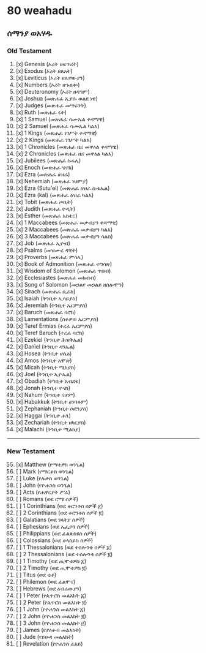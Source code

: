 # 80 weahadu
## ሰማንያ ወአሃዱ
### Old Testament
1.  [x] Genesis (ኦሪት ዘፍጥረት)
2.  [x] Exodus (ኦሪት ዘጸአት)
3.  [x] Leviticus (ኦሪት ዘሌዋውያን)
4.  [x] Numbers (ኦሪት ዘኁልቍ)
5.  [x] Deuteronomy (ኦሪት ዘዳግም)
6.  [x] Joshua (መጽሐፈ ኢያሱ ወልደ ነዌ)
7.  [x] Judges (መጽሐፈ መሣፍንት)
8.  [x] Ruth (መጽሐፈ ሩት)
9.  [x] 1 Samuel (መጽሐፈ ሳሙኤል ቀዳማዊ)
10. [x] 2 Samuel (መጽሐፈ ሳሙኤል ካልእ)
11. [x] 1 Kings (መጽሐፈ ነገሥት ቀዳማዊ)
12. [x] 2 Kings (መጽሐፈ ነገሥት ካልእ)
13. [x] 1 Chronicles (መጽሐፈ ዜና መዋዕል ቀዳማዊ)
14. [x] 2 Chronicles (መጽሐፈ ዜና መዋዕል ካልእ)
15. [x] Jubilees (መጽሐፈ ኩፋሌ)
16. [x] Enoch (መጽሐፈ ሄኖክ)
17. [x] Ezra (መጽሐፈ ዕዝራ)
18. [x] Nehemiah (መጽሐፈ ነህምያ)
19. [x] Ezra (Sutu'el) (መጽሐፈ ዕዝራ ሱቱኤል)
20. [x] Ezra (kal) (መጽሐፈ ዕዝራ ካልእ)
21. [x] Tobit (መጽሐፈ ጦቢት)
22. [x] Judith (መጽሐፈ ዮዲት)
23. [x] Esther (መጽሐፈ አስቴር)
24. [x] 1 Maccabees (መጽሐፈ መቃብያን ቀዳማዊ)
25. [x] 2 Maccabees (መጽሐፈ መቃብያን ካልእ)
26. [x] 3 Maccabees (መጽሐፈ መቃብያን ሳልስ)
27. [x] Job (መጽሐፈ ኢዮብ)
28. [x] Psalms (መዝሙረ ዳዊት)
29. [x] Proverbs (መጽሐፈ ምሳሌ)
30. [x] Book of Admonition (መጽሐፈ ተግሳጽ)
31. [x] Wisdom of Solomon (መጽሐፈ ጥበብ)
32. [x] Ecclesiastes (መጽሐፈ መክብብ)
33. [x] Song of Solomon (መኃልየ መኃልይ ዘሰሎሞን)
34. [x] Sirach (መጽሐፈ ሲራክ)
35. [x] Isaiah (ትንቢተ ኢሳይያስ)
36. [x] Jeremiah (ትንቢተ ኤርምያስ)
37. [x] Baruch (መጽሐፈ ባሮክ)
38. [x] Lamentations (ሰቆቃወ ኤርምያስ)
39. [x] Teref Ermias (ተረፈ ኤርምያስ)
40. [x] Teref Baruch (ተረፈ ባሮክ)
41. [x] Ezekiel (ትንቢተ ሕዝቅኤል)
42. [x] Daniel (ትንቢተ ዳንኤል)
43. [x] Hosea (ትንቢተ ሆሴዕ)
44. [x] Amos (ትንቢተ አሞጽ)
45. [x] Micah (ትንቢተ ሚክያስ)
46. [x] Joel (ትንቢተ ኢዮኤል)
47. [x] Obadiah (ትንቢተ አብድዩ)
48. [x] Jonah (ትንቢተ ዮናስ)
49. [x] Nahum (ትንቢተ ናሆም)
50. [x] Habakkuk (ትንቢተ ዕንባቆም)
51. [x] Zephaniah (ትንቢተ ሶፎንያስ)
52. [x] Haggai (ትንቢተ ሐጌ)
53. [x] Zechariah (ትንቢተ ዘካርያስ)
54. [x] Malachi (ትንቢተ ሚልክያ)

---
### New Testament
55. [x] Matthew (የማቴዎስ ወንጌል)
56. [ ] Mark (የማርቆስ ወንጌል)
57. [ ] Luke (የሉቃስ ወንጌል)
58. [ ] John (የዮሐንስ ወንጌል)
59. [ ] Acts (የሐዋርያት ሥራ)
60. [ ] Romans (ወደ ሮሜ ሰዎች)
61. [ ] 1 Corinthians (ወደ ቆሮንቶስ ሰዎች ፩)
62. [ ] 2 Corinthians (ወደ ቆሮንቶስ ሰዎች ፪)
63. [ ] Galatians (ወደ ገላትያ ሰዎች)
64. [ ] Ephesians (ወደ ኤፌሶን ሰዎች)
65. [ ] Philippians (ወደ ፊልጵስዩስ ሰዎች)
66. [ ] Colossians (ወደ ቆላስይስ ሰዎች)
67. [ ] 1 Thessalonians (ወደ ተሰሎንቄ ሰዎች ፩)
68. [ ] 2 Thessalonians (ወደ ተሰሎንቄ ሰዎች ፪)
69. [ ] 1 Timothy (ወደ ጢሞቴዎስ ፩)
70. [ ] 2 Timothy (ወደ ጢሞቴዎስ ፪)
71. [ ] Titus (ወደ ቲቶ)
72. [ ] Philemon (ወደ ፊልሞና)
73. [ ] Hebrews (ወደ ዕብራውያን)
74. [ ] 1 Peter (የጴጥሮስ መልእክት ፩)
75. [ ] 2 Peter (የጴጥሮስ መልእክት ፪)
76. [ ] 1 John (የዮሐንስ መልእክት ፩)
77. [ ] 2 John (የዮሐንስ መልእክት ፪)
78. [ ] 3 John (የዮሐንስ መልእክት ፫)
79. [ ] James (የያዕቆብ መልእክት)
80. [ ] Jude (የይሁዳ መልእክት)
81. [ ] Revelation (የዮሐንስ ራእይ)
